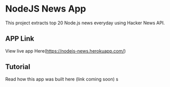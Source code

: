 # NodeJS News App

This project extracts top 20 Node.js news everyday using Hacker News API.

## APP Link

View live app Here(https://nodejs-news.herokuapp.com/)

## Tutorial

Read how this app was built here (link coming soon)
s
